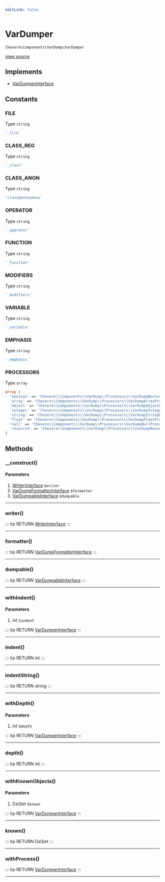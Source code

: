 ```yaml
---
editLink: false
---
```


# VarDumper

`Chevere\Components\VarDump\VarDumper`

[view source](https://github.com/chevere/chevere/blob/master/src/Chevere/Components/VarDump/VarDumper.php)

## Implements

- [VarDumperInterface](../../Interfaces/VarDump/VarDumperInterface.md)

## Constants

### FILE

Type `string`

```php
'_file'
```

### CLASS_REG

Type `string`

```php
'_class'
```

### CLASS_ANON

Type `string`

```php
'class@anonymous'
```

### OPERATOR

Type `string`

```php
'_operator'
```

### FUNCTION

Type `string`

```php
'_function'
```

### MODIFIERS

Type `string`

```php
'_modifiers'
```

### VARIABLE

Type `string`

```php
'_variable'
```

### EMPHASIS

Type `string`

```php
'_emphasis'
```

### PROCESSORS

Type `array`

```php
array (
  'boolean' => 'Chevere\\Components\\VarDump\\Processors\\VarDumpBooleanProcessor',
  'array' => 'Chevere\\Components\\VarDump\\Processors\\VarDumpArrayProcessor',
  'object' => 'Chevere\\Components\\VarDump\\Processors\\VarDumpObjectProcessor',
  'integer' => 'Chevere\\Components\\VarDump\\Processors\\VarDumpIntegerProcessor',
  'string' => 'Chevere\\Components\\VarDump\\Processors\\VarDumpStringProcessor',
  'float' => 'Chevere\\Components\\VarDump\\Processors\\VarDumpFloatProcessor',
  'null' => 'Chevere\\Components\\VarDump\\Processors\\VarDumpNullProcessor',
  'resource' => 'Chevere\\Components\\VarDump\\Processors\\VarDumpResourceProcessor',
)
```

## Methods

### __construct()

#### Parameters

1. [WriterInterface](../../Interfaces/Writer/WriterInterface.md) `$writer`
2. [VarDumpFormatterInterface](../../Interfaces/VarDump/VarDumpFormatterInterface.md) `$formatter`
3. [VarDumpableInterface](../../Interfaces/VarDump/VarDumpableInterface.md) `$dumpable`

---

### writer()

::: tip RETURN
[WriterInterface](../../Interfaces/Writer/WriterInterface.md)
:::

---

### formatter()

::: tip RETURN
[VarDumpFormatterInterface](../../Interfaces/VarDump/VarDumpFormatterInterface.md)
:::

---

### dumpable()

::: tip RETURN
[VarDumpableInterface](../../Interfaces/VarDump/VarDumpableInterface.md)
:::

---

### withIndent()

#### Parameters

1. int `$indent`

::: tip RETURN
[VarDumperInterface](../../Interfaces/VarDump/VarDumperInterface.md)
:::

---

### indent()

::: tip RETURN
int
:::

---

### indentString()

::: tip RETURN
string
:::

---

### withDepth()

#### Parameters

1. int `$depth`

::: tip RETURN
[VarDumperInterface](../../Interfaces/VarDump/VarDumperInterface.md)
:::

---

### depth()

::: tip RETURN
int
:::

---

### withKnownObjects()

#### Parameters

1. Ds\Set `$known`

::: tip RETURN
[VarDumperInterface](../../Interfaces/VarDump/VarDumperInterface.md)
:::

---

### known()

::: tip RETURN
Ds\Set
:::

---

### withProcess()

::: tip RETURN
[VarDumperInterface](../../Interfaces/VarDump/VarDumperInterface.md)
:::

---
